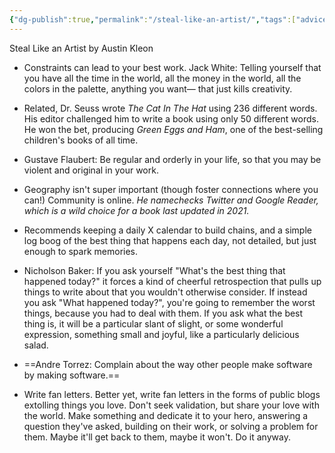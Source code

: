```yaml
---
{"dg-publish":true,"permalink":"/steal-like-an-artist/","tags":["advice","writing","writing-advice","books"],"noteIcon":3}
---
```


Steal Like an Artist by Austin Kleon

* Constraints can lead to your best work. Jack White: Telling yourself that you have all the time in the world, all the money in the world, all the colors in the palette, anything you want— that just kills creativity.

* Related, Dr. Seuss wrote *The Cat In The Hat* using 236 different words. His editor challenged him to write a book using only 50 different words. He won the bet, producing *Green Eggs and Ham*, one of the best-selling children's books of all time.

* Gustave Flaubert: Be regular and orderly in your life, so that you may be violent and original in your work.

* Geography isn't super important (though foster connections where you can!) Community is online. *He namechecks Twitter and Google Reader, which is a wild choice for a book last updated in 2021.*

* Recommends keeping a daily X calendar to build chains, and a simple log boog of the best thing that happens each day, not detailed, but just enough to spark memories.

* Nicholson Baker: If you ask yourself "What's the best thing that happened today?" it forces a kind of cheerful retrospection that pulls up things to write about that you wouldn't otherwise consider. If instead you ask "What happened today?", you're going to remember the worst things, because you had to deal with them. If you ask what the best thing is, it will be a particular slant of slight, or some wonderful expression, something small and joyful, like a particularly delicious salad.

* ==Andre Torrez: Complain about the way other people make software by making software.==

* Write fan letters. Better yet, write fan letters in the forms of public blogs extolling things you love. Don't seek validation, but share your love with the world. Make something and dedicate it to your hero, answering a question they've asked, building on their work, or solving a problem for them. Maybe it'll get back to them, maybe it won't. Do it anyway. 